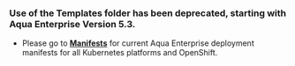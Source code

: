 ### Use of the Templates folder has been deprecated, starting with Aqua Enterprise Version 5.3.

* Please go to [**Manifests**](https://github.com/aquasecurity/deployments/tree/6.5) for current Aqua Enterprise deployment manifests for all Kubernetes platforms and OpenShift.
